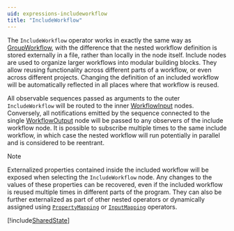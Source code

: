 ```yaml
---
uid: expressions-includeworkflow
title: "IncludeWorkflow"
---
```


The `IncludeWorkflow` operator works in exactly the same way as [GroupWorkflow](xref:Bonsai.Expressions.GroupWorkflowBuilder), with the difference that the nested workflow definition is stored externally in a file, rather than locally in the node itself. Include nodes are used to organize larger workflows into modular building blocks. They allow reusing functionality across different parts of a workflow, or even across different projects. Changing the definition of an included workflow will be automatically reflected in all places where that workflow is reused.

All observable sequences passed as arguments to the outer `IncludeWorkflow` will be routed to the inner [WorkflowInput](xref:Bonsai.Expressions.WorkflowInputBuilder) nodes. Conversely, all notifications emitted by the sequence connected to the single [WorkflowOutput](xref:Bonsai.Expressions.WorkflowOutputBuilder) node will be passed to any observers of the include workflow node. It is possible to subscribe multiple times to the same include workflow, in which case the nested workflow will run potentially in parallel and is considered to be reentrant.

> [!Note]
> Externalized properties contained inside the included workflow will be exposed when selecting the `IncludeWorkflow` node. Any changes to the values of these properties can be recovered, even if the included workflow is reused multiple times in different parts of the program. They can also be further externalized as part of other nested operators or dynamically assigned using [`PropertyMapping`](xref:Bonsai.Expressions.PropertyMappingBuilder) or [`InputMapping`](xref:Bonsai.Expressions.InputMappingBuilder) operators.

[!include[SharedState](~/articles/expressions-sharedstate.md)]

